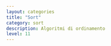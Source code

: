 ```yaml
---
layout: categories
title: "Sort"
category: sort
description: Algoritmi di ordinamento
level: 11
---
```


